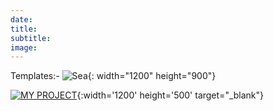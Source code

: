 ```yaml
---
date:
title:
subtitle:
image:
---
```

Templates:- 
![Sea](/images/image-example-4.jpg){: width="1200" height="900"}

[![MY PROJECT](https://img.youtube.com/vi/OCJXNcSbQtg/0.jpg)](https://www.youtube.com/watch?v=OCJXNcSbQtg){:width='1200' height='500' target="_blank"}
